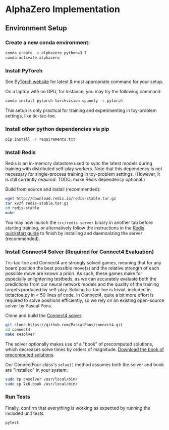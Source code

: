 # AlphaZero Implementation

## Environment Setup

### Create a new conda environment:

```bash
conda create -n alphazero python=3.7
conda activate alphazero
```

### Install PyTorch

See [PyTorch website](https://pytorch.org/get-started/locally/#start-locally)
for latest & most appropriate command for your setup.

On a laptop with no GPU, for instance, you may try the following
command:
```bash
conda install pytorch torchvision cpuonly -c pytorch
```
This setup is only practical for training and experimenting in
toy-problem settings, like tic-tac-toe.

### Install other python dependencies via pip

```bash
pip install -r requirements.txt
```

### Install Redis

Redis is an in-memory datastore used to sync the latest models
during training with distributed self-play workers.
Note that this dependency is not necessary for single-process
training in toy-problem settings. (However, it is still currently
_required_. TODO: make Redis dependency optional.)

Build from source and install (recommended):

```bash
wget http://download.redis.io/redis-stable.tar.gz
tar xvzf redis-stable.tar.gz
cd redis-stable
make
```

You may now launch the `src/redis-server` binary in another tab
before starting training, or alternatively follow the instructions
in the [Redis quickstart guide](https://redis.io/topics/quickstart)
to finish by installing and daemonizing the server (recommended).

### Install Connect4 Solver (Required for Connect4 Evaluation)

Tic-tac-toe and Connect4 are strongly solved games, meaning that for any board position
the best possible move(s) and the relative strength of each possible move are known
a priori. As such, these games make for especially enlightening testbeds, as we can
accurately evaluate both the predictions from our neural network models and the quality
of the training targets produced by self-play. Solving tic-tac-toe is trivial, included
in tictactoe.py in < 50 lines of code. In Connect4, quite a bit more effort is required to solve positions
efficiently, so we rely on an existing open-source solver by Pascal Pons.

Clone and build the [Connect4 solver](https://github.com/PascalPons/connect4).

```bash
git clone https://github.com/PascalPons/connect4.git
cd connect4
make c4solver
```

The solver optionally makes use of a "book" of precomputed solutions, which decreases solve
times by orders of magnitude.
[Download the book of precomputed solutions](https://github.com/PascalPons/connect4/releases/download/book/7x6.book).

Our ConnectFour class's `solve()` method assumes both the solver and book are "installed" in your system:

```bash
sudo cp c4solver /usr/local/bin/
sudo cp 7x6.book /usr/local/bin/
```

### Run Tests

Finally, confirm that everything is working as expected by running the included unit tests:

```bash
pytest
```